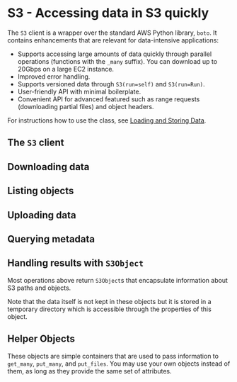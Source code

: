 # S3 - Accessing data in S3 quickly

The `S3` client is a wrapper over the standard AWS Python library, `boto`. It contains enhancements that are relevant for data-intensive applications:

 - Supports accessing large amounts of data quickly through parallel operations (functions with the `_many` suffix). You can download up to 20Gbps on a large EC2 instance.
 - Improved error handling.
 - Supports versioned data through `S3(run=self)` and `S3(run=Run)`.
 - User-friendly API with minimal boilerplate.
 - Convenient API for advanced featured such as range requests (downloading partial files) and object headers.
 
For instructions how to use the class, see [Loading and Storing Data](/scaling/data).

<!-- WARNING: THIS FILE WAS AUTOGENERATED! DO NOT EDIT! Instead, edit the notebook w/the location & name as this file. -->

## The `S3` client


<DocSection type="class" name="S3" module="metaflow" show_import="True" heading_level="3" link="https://github.com/Netflix/metaflow/tree/master/metaflow/plugins/datatools/s3/s3.py#L452">
<SigArgSection>
<SigArg name="tmproot='.', bucket=None, prefix=None, run=None, s3root=None" />
</SigArgSection>
<Description summary="The Metaflow S3 client." extended_summary="This object manages the connection to S3 and a temporary diretory that is used\nto download objects. Note that in most cases when the data fits in memory, no local\ndisk IO is needed as operations are cached by the operating system, which makes\noperations fast as long as there is enough memory available.\n\nThe easiest way is to use this object as a context manager:\n```\nwith S3() as s3:\n    data = [obj.blob for obj in s3.get_many(urls)]\nprint(data)\n```\nThe context manager takes care of creating and deleting a temporary directory\nautomatically. Without a context manager, you must call `.close()` to delete\nthe directory explicitly:\n```\ns3 = S3()\ndata = [obj.blob for obj in s3.get_many(urls)]\ns3.close()\n```\nYou can customize the location of the temporary directory with `tmproot`. It\ndefaults to the current working directory.\n\nTo make it easier to deal with object locations, the client can be initialized\nwith an S3 path prefix. There are three ways to handle locations:\n\n1. Use a `metaflow.Run` object or `self`, e.g. `S3(run=self)` which\n   initializes the prefix with the global `DATATOOLS_S3ROOT` path, combined\n   with the current run ID. This mode makes it easy to version data based\n   on the run ID consistently. You can use the `bucket` and `prefix` to\n   override parts of `DATATOOLS_S3ROOT`.\n\n2. Specify an S3 prefix explicitly with `s3root`,\n   e.g. `S3(s3root='s3://mybucket/some/path')`.\n\n3. Specify nothing, i.e. `S3()`, in which case all operations require\n   a full S3 url prefixed with `s3://`." />
<ParamSection name="Parameters">
	<Parameter name="tmproot" type="str, default: '.'" desc="Where to store the temporary directory." />
	<Parameter name="bucket" type="str, optional" desc="Override the bucket from `DATATOOLS_S3ROOT` when `run` is specified." />
	<Parameter name="prefix" type="str, optional" desc="Override the path from `DATATOOLS_S3ROOT` when `run` is specified." />
	<Parameter name="run" type="FlowSpec or Run, optional" desc="Derive path prefix from the current or a past run ID, e.g. S3(run=self)." />
	<Parameter name="s3root" type="str, optional" desc="If `run` is not specified, use this as the S3 prefix." />
</ParamSection>
</DocSection>



<DocSection type="method" name="S3.close" module="metaflow" show_import="False" heading_level="4" link="https://github.com/Netflix/metaflow/tree/master/metaflow/plugins/datatools/s3/s3.py#L582">
<SigArgSection>
<SigArg name="self" />
</SigArgSection>
<Description summary="Delete all temporary files downloaded in this context." />

</DocSection>


## Downloading data


<DocSection type="method" name="S3.get" module="metaflow" show_import="False" heading_level="4" link="https://github.com/Netflix/metaflow/tree/master/metaflow/plugins/datatools/s3/s3.py#L859">
<SigArgSection>
<SigArg name="self" /><SigArg name="key" type="Union" default="None" /><SigArg name="return_missing" type="bool" default="False" /><SigArg name="return_info" type="bool" default="True" />
</SigArgSection>
<Description summary="Get a single object from S3." />
<ParamSection name="Parameters">
	<Parameter name="key" type="str or `S3GetObject`, optional" desc="Object to download. It can be an S3 url, a path suffix, or\nan `S3GetObject` that defines a range of data to download. If None, or\nnot provided, gets the S3 root." />
	<Parameter name="return_missing" type="bool, default: False" desc="If set to True, do not raise an exception for a missing key but\nreturn it as an `S3Object` with `.exists == False`." />
	<Parameter name="return_info" type="bool, default: True" desc="If set to True, fetch the content-type and user metadata associated\nwith the object at no extra cost, included for symmetry with `get_many`" />
</ParamSection>
<ParamSection name="Returns">
	<Parameter type="`S3Object`" desc="An S3Object corresponding to the object requested." />
</ParamSection>
</DocSection>



<DocSection type="method" name="S3.get_many" module="metaflow" show_import="False" heading_level="4" link="https://github.com/Netflix/metaflow/tree/master/metaflow/plugins/datatools/s3/s3.py#L964">
<SigArgSection>
<SigArg name="self" /><SigArg name="keys" type="Iterable" /><SigArg name="return_missing" type="bool" default="False" /><SigArg name="return_info" type="bool" default="True" />
</SigArgSection>
<Description summary="Get many objects from S3 in parallel." />
<ParamSection name="Parameters">
	<Parameter name="keys" type="Iterable[str or `S3GetObject`]" desc="Objects to download. Each object can be an S3 url, a path suffix, or\nan `S3GetObject` that defines a range of data to download." />
	<Parameter name="return_missing" type="bool, default: False" desc="If set to True, do not raise an exception for a missing key but\nreturn it as an `S3Object` with `.exists == False`." />
	<Parameter name="return_info" type="bool, default: True" desc="If set to True, fetch the content-type and user metadata associated\nwith the object at no extra cost, included for symmetry with `get_many`." />
</ParamSection>
<ParamSection name="Returns">
	<Parameter type="List[`S3Object`]" desc="S3Objects corresponding to the objects requested." />
</ParamSection>
</DocSection>



<DocSection type="method" name="S3.get_recursive" module="metaflow" show_import="False" heading_level="4" link="https://github.com/Netflix/metaflow/tree/master/metaflow/plugins/datatools/s3/s3.py#L1039">
<SigArgSection>
<SigArg name="self" /><SigArg name="keys" type="Iterable" /><SigArg name="return_info" type="bool" default="False" />
</SigArgSection>
<Description summary="Get many objects from S3 recursively in parallel." />
<ParamSection name="Parameters">
	<Parameter name="keys" type="Iterable[str]" desc="Prefixes to download recursively. Each prefix can be an S3 url or a path suffix\nwhich define the root prefix under which all objects are downloaded." />
	<Parameter name="return_info" type="bool, default: False" desc="If set to True, fetch the content-type and user metadata associated\nwith the object." />
</ParamSection>
<ParamSection name="Returns">
	<Parameter type="List[`S3Object`]" desc="S3Objects stored under the given prefixes." />
</ParamSection>
</DocSection>



<DocSection type="method" name="S3.get_all" module="metaflow" show_import="False" heading_level="4" link="https://github.com/Netflix/metaflow/tree/master/metaflow/plugins/datatools/s3/s3.py#L1095">
<SigArgSection>
<SigArg name="self" /><SigArg name="return_info" type="bool" default="False" />
</SigArgSection>
<Description summary="Get all objects under the prefix set in the `S3` constructor." extended_summary="This method requires that the `S3` object is initialized either with `run` or\n`s3root`." />
<ParamSection name="Parameters">
	<Parameter name="return_info" type="bool, default: False" desc="If set to True, fetch the content-type and user metadata associated\nwith the object." />
</ParamSection>
<ParamSection name="Returns">
	<Parameter type="Iterable[`S3Object`]" desc="S3Objects stored under the main prefix." />
</ParamSection>
</DocSection>


## Listing objects


<DocSection type="method" name="S3.list_paths" module="metaflow" show_import="False" heading_level="4" link="https://github.com/Netflix/metaflow/tree/master/metaflow/plugins/datatools/s3/s3.py#L647">
<SigArgSection>
<SigArg name="self" /><SigArg name="keys" type="Optional" default="None" />
</SigArgSection>
<Description summary="List the next level of paths in S3." extended_summary="If multiple keys are specified, listings are done in parallel. The returned\nS3Objects have `.exists == False` if the path refers to a prefix, not an\nexisting S3 object.\n\nFor instance, if the directory hierarchy is\n```\na/0.txt\na/b/1.txt\na/c/2.txt\na/d/e/3.txt\nf/4.txt\n```\nThe `list_paths(['a', 'f'])` call returns\n```\na/0.txt (exists == True)\na/b/ (exists == False)\na/c/ (exists == False)\na/d/ (exists == False)\nf/4.txt (exists == True)\n```" />
<ParamSection name="Parameters">
	<Parameter name="keys" type="Iterable[str], optional" desc="List of paths." />
</ParamSection>
<ParamSection name="Returns">
	<Parameter type="List[`S3Object`]" desc="S3Objects under the given paths, including prefixes (directories) that\ndo not correspond to leaf objects." />
</ParamSection>
</DocSection>



<DocSection type="method" name="S3.list_recursive" module="metaflow" show_import="False" heading_level="4" link="https://github.com/Netflix/metaflow/tree/master/metaflow/plugins/datatools/s3/s3.py#L697">
<SigArgSection>
<SigArg name="self" /><SigArg name="keys" type="Optional" default="None" />
</SigArgSection>
<Description summary="List all objects recursively under the given prefixes." extended_summary="If multiple keys are specified, listings are done in parallel. All objects\nreturned have `.exists == True` as this call always returns leaf objects.\n\nFor instance, if the directory hierarchy is\n```\na/0.txt\na/b/1.txt\na/c/2.txt\na/d/e/3.txt\nf/4.txt\n```\nThe `list_paths(['a', 'f'])` call returns\n```\na/0.txt (exists == True)\na/b/1.txt (exists == True)\na/c/2.txt (exists == True)\na/d/e/3.txt (exists == True)\nf/4.txt (exists == True)\n```" />
<ParamSection name="Parameters">
	<Parameter name="keys" type="Iterable[str], optional" desc="List of paths." />
</ParamSection>
<ParamSection name="Returns">
	<Parameter type="List[`S3Object`]" desc="S3Objects under the given paths." />
</ParamSection>
</DocSection>


## Uploading data


<DocSection type="method" name="S3.put" module="metaflow" show_import="False" heading_level="4" link="https://github.com/Netflix/metaflow/tree/master/metaflow/plugins/datatools/s3/s3.py#L1121">
<SigArgSection>
<SigArg name="self" /><SigArg name="key" type="Union" /><SigArg name="obj" type="Union" /><SigArg name="overwrite" type="bool" default="True" /><SigArg name="content_type" type="Optional" default="None" /><SigArg name="metadata" type="Optional" default="None" />
</SigArgSection>
<Description summary="Upload a single object to S3." />
<ParamSection name="Parameters">
	<Parameter name="key" type="str or `S3PutObject`" desc="Object path. It can be an S3 url or a path suffix." />
	<Parameter name="obj" type="bytes or str" desc="An object to store in S3. Strings are converted to UTF-8 encoding." />
	<Parameter name="overwrite" type="bool, default: True" desc="Overwrite the object if it exists. If set to False, the operation\nsucceeds without uploading anything if the key already exists." />
	<Parameter name="content_type" type="str, optional" desc="Optional MIME type for the object." />
	<Parameter name="metadata" type="Dict, optional" desc="A JSON-encodable dictionary of additional headers to be stored\nas metadata with the object." />
</ParamSection>
<ParamSection name="Returns">
	<Parameter type="str" desc="URL of the object stored." />
</ParamSection>
</DocSection>



<DocSection type="method" name="S3.put_many" module="metaflow" show_import="False" heading_level="4" link="https://github.com/Netflix/metaflow/tree/master/metaflow/plugins/datatools/s3/s3.py#L1216">
<SigArgSection>
<SigArg name="self" /><SigArg name="key_objs" type="List" /><SigArg name="overwrite" type="bool" default="True" />
</SigArgSection>
<Description summary="Upload many objects to S3." extended_summary="Each object to be uploaded can be specified in two ways:\n\n1. As a `(key, obj)` tuple where `key` is a string specifying\n   the path and `obj` is a string or a bytes object.\n\n2. As a `S3PutObject` which contains additional metadata to be\n   stored with the object." />
<ParamSection name="Parameters">
	<Parameter name="key_objs" type="List[(str, str) or `S3PutObject`]" desc="List of key-object pairs to upload." />
	<Parameter name="overwrite" type="bool, default : True" desc="Overwrite the object if it exists. If set to False, the operation\nsucceeds without uploading anything if the key already exists." />
</ParamSection>
<ParamSection name="Returns">
	<Parameter type="List[(str, str)]" desc="List of `(key, url)` pairs corresponding to the objects uploaded." />
</ParamSection>
</DocSection>



<DocSection type="method" name="S3.put_files" module="metaflow" show_import="False" heading_level="4" link="https://github.com/Netflix/metaflow/tree/master/metaflow/plugins/datatools/s3/s3.py#L1290">
<SigArgSection>
<SigArg name="self" /><SigArg name="key_paths" type="List" /><SigArg name="overwrite" type="bool" default="True" />
</SigArgSection>
<Description summary="Upload many local files to S3." extended_summary="Each file to be uploaded can be specified in two ways:\n\n1. As a `(key, path)` tuple where `key` is a string specifying\n   the S3 path and `path` is the path to a local file.\n\n2. As a `S3PutObject` which contains additional metadata to be\n   stored with the file." />
<ParamSection name="Parameters">
	<Parameter name="key_paths" type="List[(str, str) or `S3PutObject`]" desc="List of files to upload." />
	<Parameter name="overwrite" type="bool, default: True" desc="Overwrite the object if it exists. If set to False, the operation\nsucceeds without uploading anything if the key already exists." />
</ParamSection>
<ParamSection name="Returns">
	<Parameter type="List[(str, str)]" desc="List of `(key, url)` pairs corresponding to the files uploaded." />
</ParamSection>
</DocSection>


## Querying metadata


<DocSection type="method" name="S3.info" module="metaflow" show_import="False" heading_level="4" link="https://github.com/Netflix/metaflow/tree/master/metaflow/plugins/datatools/s3/s3.py#L743">
<SigArgSection>
<SigArg name="self" /><SigArg name="key" type="Optional" default="None" /><SigArg name="return_missing" type="bool" default="False" />
</SigArgSection>
<Description summary="Get metadata about a single object in S3." extended_summary="This call makes a single `HEAD` request to S3 which can be\nmuch faster than downloading all data with `get`." />
<ParamSection name="Parameters">
	<Parameter name="key" type="str, optional" desc="Object to query. It can be an S3 url or a path suffix." />
	<Parameter name="return_missing" type="bool, default: False" desc="If set to True, do not raise an exception for a missing key but\nreturn it as an `S3Object` with `.exists == False`." />
</ParamSection>
<ParamSection name="Returns">
	<Parameter type="`S3Object`" desc="An S3Object corresponding to the object requested. The object\nwill have `.downloaded == False`." />
</ParamSection>
</DocSection>



<DocSection type="method" name="S3.info_many" module="metaflow" show_import="False" heading_level="4" link="https://github.com/Netflix/metaflow/tree/master/metaflow/plugins/datatools/s3/s3.py#L799">
<SigArgSection>
<SigArg name="self" /><SigArg name="keys" type="Iterable" /><SigArg name="return_missing" type="bool" default="False" />
</SigArgSection>
<Description summary="Get metadata about many objects in S3 in parallel." extended_summary="This call makes a single `HEAD` request to S3 which can be\nmuch faster than downloading all data with `get`." />
<ParamSection name="Parameters">
	<Parameter name="keys" type="Iterable[str]" desc="Objects to query. Each key can be an S3 url or a path suffix." />
	<Parameter name="return_missing" type="bool, default: False" desc="If set to True, do not raise an exception for a missing key but\nreturn it as an `S3Object` with `.exists == False`." />
</ParamSection>
<ParamSection name="Returns">
	<Parameter type="List[`S3Object`]" desc="A list of `S3Object`s corresponding to the paths requested. The\nobjects will have `.downloaded == False`." />
</ParamSection>
</DocSection>


## Handling results with `S3Object`

Most operations above return `S3Object`s that encapsulate information about S3 paths and objects.

Note that the data itself is not kept in these objects but it is stored in a temporary directory which is accessible through the properties of this object.


<DocSection type="class" name="S3Object" module="metaflow" show_import="False" heading_level="3" link="https://github.com/Netflix/metaflow/tree/master/metaflow/plugins/datatools/s3/s3.py#L139">
<SigArgSection>
<SigArg name="" />
</SigArgSection>
<Description summary="This object represents a path or an object in S3,\nwith an optional local copy." extended_summary="`S3Object`s are not instantiated directly, but they are returned\nby many methods of the `S3` client." />

</DocSection>



<DocSection type="property" name="S3Object.exists" module="metaflow.plugins.datatools.s3.s3" show_import="False" heading_level="4" link="https://github.com/Netflix/metaflow/tree/master/">

<Description summary="Does this key correspond to an object in S3?\n" />
<ParamSection name="Returns">
<Parameter type="bool" desc="True if this object points at an existing object (file) in S3." />
</ParamSection>
</DocSection>



<DocSection type="property" name="S3Object.downloaded" module="metaflow.plugins.datatools.s3.s3" show_import="False" heading_level="4" link="https://github.com/Netflix/metaflow/tree/master/">

<Description summary="Has this object been downloaded?\n\nIf True, the contents can be accessed through `path`, `blob`,\nand `text` properties.\n" />
<ParamSection name="Returns">
<Parameter type="bool" desc="True if the contents of this object have been downloaded." />
</ParamSection>
</DocSection>



<DocSection type="property" name="S3Object.url" module="metaflow.plugins.datatools.s3.s3" show_import="False" heading_level="4" link="https://github.com/Netflix/metaflow/tree/master/">

<Description summary="S3 location of the object\n" />
<ParamSection name="Returns">
<Parameter type="str" desc="The S3 location of this object." />
</ParamSection>
</DocSection>



<DocSection type="property" name="S3Object.prefix" module="metaflow.plugins.datatools.s3.s3" show_import="False" heading_level="4" link="https://github.com/Netflix/metaflow/tree/master/">

<Description summary="Prefix requested that matches this object.\n" />
<ParamSection name="Returns">
<Parameter type="str" desc="Requested prefix" />
</ParamSection>
</DocSection>



<DocSection type="property" name="S3Object.key" module="metaflow.plugins.datatools.s3.s3" show_import="False" heading_level="4" link="https://github.com/Netflix/metaflow/tree/master/">

<Description summary="Key corresponds to the key given to the get call that produced\nthis object.\n\nThis may be a full S3 URL or a suffix based on what\nwas requested.\n" />
<ParamSection name="Returns">
<Parameter type="str" desc="Key requested." />
</ParamSection>
</DocSection>



<DocSection type="property" name="S3Object.path" module="metaflow.plugins.datatools.s3.s3" show_import="False" heading_level="4" link="https://github.com/Netflix/metaflow/tree/master/">

<Description summary="Path to a local temporary file corresponding to the object downloaded.\n\nThis file gets deleted automatically when a S3 scope exits.\nReturns None if this S3Object has not been downloaded.\n" />
<ParamSection name="Returns">
<Parameter type="str" desc="Local path, if the object has been downloaded." />
</ParamSection>
</DocSection>



<DocSection type="property" name="S3Object.blob" module="metaflow.plugins.datatools.s3.s3" show_import="False" heading_level="4" link="https://github.com/Netflix/metaflow/tree/master/">

<Description summary="Contents of the object as a byte string or None if the\nobject hasn't been downloaded.\n" />
<ParamSection name="Returns">
<Parameter type="bytes" desc="Contents of the object as bytes." />
</ParamSection>
</DocSection>



<DocSection type="property" name="S3Object.text" module="metaflow.plugins.datatools.s3.s3" show_import="False" heading_level="4" link="https://github.com/Netflix/metaflow/tree/master/">

<Description summary="Contents of the object as a string or None if the\nobject hasn't been downloaded.\n\nThe object is assumed to contain UTF-8 encoded data.\n" />
<ParamSection name="Returns">
<Parameter type="str" desc="Contents of the object as text." />
</ParamSection>
</DocSection>



<DocSection type="property" name="S3Object.size" module="metaflow.plugins.datatools.s3.s3" show_import="False" heading_level="4" link="https://github.com/Netflix/metaflow/tree/master/">

<Description summary="Size of the object in bytes.\n\nReturns None if the key does not correspond to an object in S3.\n" />
<ParamSection name="Returns">
<Parameter type="int" desc="Size of the object in bytes, if the object exists." />
</ParamSection>
</DocSection>



<DocSection type="property" name="S3Object.has_info" module="metaflow.plugins.datatools.s3.s3" show_import="False" heading_level="4" link="https://github.com/Netflix/metaflow/tree/master/">

<Description summary="Returns true if this `S3Object` contains the content-type MIME header or\nuser-defined metadata.\n\nIf False, this means that `content_type`, `metadata`, `range_info` and\n`last_modified` will return None.\n" />
<ParamSection name="Returns">
<Parameter type="bool" desc="True if additional metadata is available." />
</ParamSection>
</DocSection>



<DocSection type="property" name="S3Object.metadata" module="metaflow.plugins.datatools.s3.s3" show_import="False" heading_level="4" link="https://github.com/Netflix/metaflow/tree/master/">

<Description summary="Returns a dictionary of user-defined metadata, or None if no metadata\nis defined.\n" />
<ParamSection name="Returns">
<Parameter type="Dict" desc="User-defined metadata." />
</ParamSection>
</DocSection>



<DocSection type="property" name="S3Object.content_type" module="metaflow.plugins.datatools.s3.s3" show_import="False" heading_level="4" link="https://github.com/Netflix/metaflow/tree/master/">

<Description summary="Returns the content-type of the S3 object or None if it is not defined.\n" />
<ParamSection name="Returns">
<Parameter type="str" desc="Content type or None if the content type is undefined." />
</ParamSection>
</DocSection>



<DocSection type="property" name="S3Object.range_info" module="metaflow.plugins.datatools.s3.s3" show_import="False" heading_level="4" link="https://github.com/Netflix/metaflow/tree/master/">

<Description summary="If the object corresponds to a partially downloaded object, returns\ninformation of what was downloaded.\n\nThe returned object has the following fields:\n- `total_size`: Size of the object in S3.\n- `request_offset`: The starting offset.\n- `request_length`: The number of bytes downloaded.\n" />
</DocSection>



<DocSection type="property" name="S3Object.last_modified" module="metaflow.plugins.datatools.s3.s3" show_import="False" heading_level="4" link="https://github.com/Netflix/metaflow/tree/master/">

<Description summary="Returns the last modified unix timestamp of the object.\n" />
<ParamSection name="Returns">
<Parameter type="int" desc="Unix timestamp corresponding to the last modified time." />
</ParamSection>
</DocSection>


## Helper Objects

These objects are simple containers that are used to pass information to `get_many`, `put_many`, and `put_files`. You may use your own objects instead of them, as long as they provide the same set of attributes.


<DocSection type="class" name="S3GetObject" module="metaflow.datatools.s3" show_import="True" heading_level="3" link="https://github.com/Netflix/metaflow/tree/master/">
<SigArgSection>
<SigArg name="key" default="None" /><SigArg name="offset" default="None" /><SigArg name="length" default="None" />
</SigArgSection>
<Description summary="Represents a chunk of an S3 object. A range query is performed to download only a subset of data,\n`object[key][offset:offset + length]`, from S3." />
<ParamSection name="Attributes">
	<Parameter name="key" type="str" desc="Key identifying the object. Works the same way as any `key` passed to `get` or `get_many`." />
	<Parameter name="offset" type="int" desc="A byte offset in the file." />
	<Parameter name="length" type="int" desc="The number of bytes to download." />
</ParamSection>
</DocSection>



<DocSection type="class" name="S3PutObject" module="metaflow.datatools.s3" show_import="True" heading_level="3" link="https://github.com/Netflix/metaflow/tree/master/">
<SigArgSection>
<SigArg name="key" default="None" /><SigArg name="value" default="None" /><SigArg name="path" default="None" /><SigArg name="content_type" default="None" /><SigArg name="metadata" default="None" />
</SigArgSection>
<Description summary="Defines an object with metadata to be uplaoded with `put_many` or `put_files`." />
<ParamSection name="Attributes">
	<Parameter name="key" type="str" desc="Key identifying the object. Works the same way as `key` passed to `put` or `put_many`." />
	<Parameter name="value" type="str or bytes" desc="Object to upload. Works the same way as `obj` passed `to `put` or `put_many`." />
	<Parameter name="path" type="str" desc="Path to a local file. Works the same way as `path` passed to `put_files`." />
	<Parameter name="content_type" type="str" desc="Optional MIME type for the file." />
	<Parameter name="metadata" type="Dict" desc="A JSON-encodable dictionary of additional headers to be stored\nas metadata with the file." />
</ParamSection>
</DocSection>

